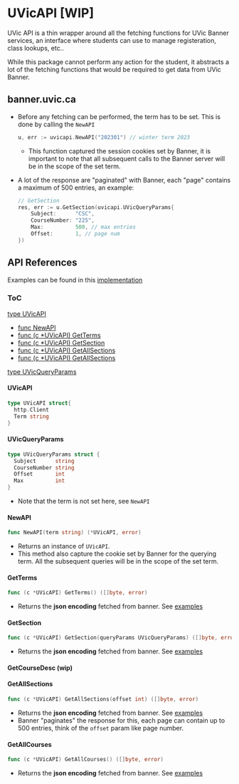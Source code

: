 # UVicAPI [WIP]

UVic API is a thin wrapper around all the fetching functions for UVic Banner services, an interface
where students can use to manage registeration, class lookups, etc..

While this package cannot perform any action for the student, it abstracts a lot of the fetching
functions that would be required to get data from UVic Banner.

## banner.uvic.ca

- Before any fetching can be performed, the term has to be set. This is done by calling the `NewAPI`

  ```go
  u, err := uvicapi.NewAPI("202301") // winter term 2023
  ```

  - This function captured the session cookies set by Banner, it is important to note that
    all subsequent calls to the Banner server will be in the scope of the set term.

- A lot of the response are "paginated" with Banner, each "page" contains a maximum of 500 entries,
  an example:

  ```go
  // GetSection
  res, err := u.GetSection(uvicapi.UVicQueryParams{
      Subject:      "CSC",
      CourseNumber: "225",
      Max:          500, // max entries
      Offset:       1, // page num
  })
  ```

## API References

Examples can be found in this [implementation](./examples/main.go)

### ToC

[type UVicAPI](#uvicapi)

- [func NewAPI](#newapi)
- [func (c \*UVicAPI) GetTerms](#getterms)
- [func (c \*UVicAPI) GetSection](#getsection)
- [func (c \*UVicAPI) GetAllSections](#getallsections)
- [func (c \*UVicAPI) GetAllSections](#getallcourses)

[type UVicQueryParams](#uvicqueryparams)

#### UVicAPI

```go
type UVicAPI struct{
  http.Client
  Term string
}
```

#### UVicQueryParams

```go
type UVicQueryParams struct {
  Subject      string
  CourseNumber string
  Offset       int
  Max          int
}
```

- Note that the term is not set here, see `NewAPI`

#### NewAPI

```go
func NewAPI(term string) (*UVicAPI, error)
```

- Returns an instance of `UVicAPI`.
- This method also capture the cookie set by Banner for the querying term.
  All the subsequent queries will be in the scope of the set term.

#### GetTerms

```go
func (c *UVicAPI) GetTerms() ([]byte, error)
```

- Returns the **json encoding** fetched from banner. See [examples](./examples/data/GetTerms.json)

#### GetSection

```go
func (c *UVicAPI) GetSection(queryParams UVicQueryParams) ([]byte, error)
```

- Returns the **json encoding** fetched from banner. See [examples](./examples/data/GetSection.json)

#### GetCourseDesc (wip)

#### GetAllSections

```go
func (c *UVicAPI) GetAllSections(offset int) ([]byte, error)
```

- Returns the **json encoding** fetched from banner. See [examples](./examples/data/GetAllSections.json)
- Banner "paginates" the response for this, each page can contain up to 500 entries, think of the `offset` param
  like page number.

#### GetAllCourses

```go
func (c *UVicAPI) GetAllCourses() ([]byte, error)
```

- Returns the **json encoding** fetched from banner. See [examples](./examples/data/GetAllCourses.json)
